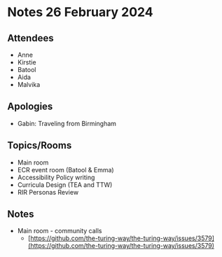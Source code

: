 # Notes 26 February 2024

## Attendees

* Anne
* Kirstie
* Batool
* Aida
* Malvika

## Apologies

* Gabin: Traveling from Birmingham

## Topics/Rooms

* Main room
* ECR event room (Batool \& Emma)
* Accessibility Policy writing
* Curricula Design (TEA and TTW)
*  RIR Personas Review

## Notes

* Main room - community calls
   * [https://github.com/the-turing-way/the-turing-way/issues/3579](https://github.com/the-turing-way/the-turing-way/issues/3579)
